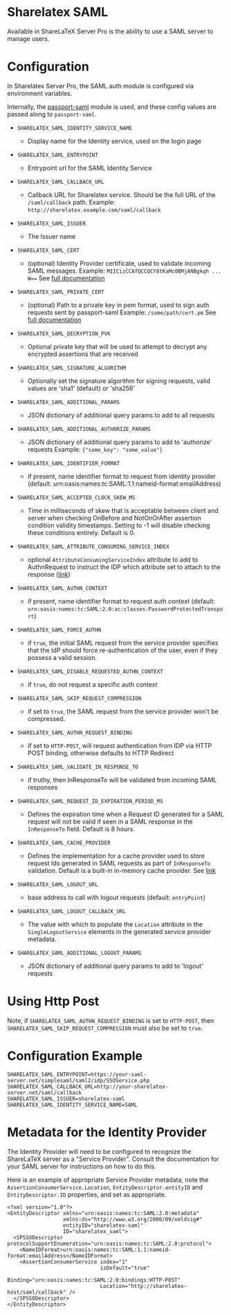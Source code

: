 # Sharelatex SAML

Available in ShareLaTeX Server Pro is the ability to use a SAML server to manage users.



# Configuration

In Sharelatex Server Pro, the SAML auth module is configured via environment variables.

Internally, the [passport-saml](https://github.com/bergie/passport-saml) module is used, and these config values are passed along to `passport-saml`.


- `SHARELATEX_SAML_IDENTITY_SERVICE_NAME`
    * Display name for the Identity service, used on the login page

- `SHARELATEX_SAML_ENTRYPOINT`
    * Entrypoint url for the SAML Identity Service
	
- `SHARELATEX_SAML_CALLBACK_URL`
    * Callback URL for Sharelatex service. Should be the full URL of the `/saml/callback` path.
      Example: `http://sharelatex.example.com/saml/callback`

- `SHARELATEX_SAML_ISSUER`
    * The Issuer name

- `SHARELATEX_SAML_CERT`
    * (optional) Identity Provider certificate, used to validate incoming SAML messages.
	  Example: `MIICizCCAfQCCQCY8tKaMc0BMjANBgkqh ... W==`
	  See [full documentation](https://github.com/bergie/passport-saml/blob/master/README.md#security-and-signatures)

- `SHARELATEX_SAML_PRIVATE_CERT`
    * (optional) Path to a private key in pem format, used to sign auth requests sent by passport-saml
	  Example: `/some/path/cert.pm`
	  See [full documentation](https://github.com/bergie/passport-saml/blob/master/README.md#security-and-signatures)

- `SHARELATEX_SAML_DECRYPTION_PVK`
    * Optional private key that will be used to attempt to decrypt any encrypted assertions that are received

- `SHARELATEX_SAML_SIGNATURE_ALGORITHM`
    * Optionally set the signature algorithm for signing requests,
	  valid values are 'sha1' (default) or 'sha256'

- `SHARELATEX_SAML_ADDITIONAL_PARAMS`
    * JSON dictionary of additional query params to add to all requests

- `SHARELATEX_SAML_ADDITIONAL_AUTHORIZE_PARAMS`
    * JSON dictionary of additional query params to add to 'authorize' requests
	  Example: ` {"some_key": "some_value"} `

- `SHARELATEX_SAML_IDENTIFIER_FORMAT`
    * if present, name identifier format to request from identity provider (default: urn:oasis:names:tc:SAML:1.1:nameid-format:emailAddress)
	
- `SHARELATEX_SAML_ACCEPTED_CLOCK_SKEW_MS`
    * Time in milliseconds of skew that is acceptable between client and server when checking OnBefore and NotOnOrAfter assertion
	  condition validity timestamps. Setting to -1 will disable checking these conditions entirely. Default is 0.

- `SHARELATEX_SAML_ATTRIBUTE_CONSUMING_SERVICE_INDEX`
    * optional `AttributeConsumingServiceIndex` attribute to add to AuthnRequest to instruct the IDP which attribute set to attach
	  to the response ([link](http://blog.aniljohn.com/2014/01/data-minimization-front-channel-saml-attribute-requests.html))

- `SHARELATEX_SAML_AUTHN_CONTEXT`
    * if present, name identifier format to request auth context
	  (default: `urn:oasis:names:tc:SAML:2.0:ac:classes:PasswordProtectedTransport`)

- `SHARELATEX_SAML_FORCE_AUTHN `
    * if `true`, the initial SAML request from the service provider specifies that the IdP should force re-authentication of the user,
	  even if they possess a valid session.

- `SHARELATEX_SAML_DISABLE_REQUESTED_AUTHN_CONTEXT `
    * if `true`, do not request a specific auth context

- `SHARELATEX_SAML_SKIP_REQUEST_COMPRESSION `
    * if set to `true`, the SAML request from the service provider won't be compressed.

- `SHARELATEX_SAML_AUTHN_REQUEST_BINDING`
    * if set to `HTTP-POST`, will request authentication from IDP via HTTP POST binding, otherwise defaults to HTTP Redirect

- `SHARELATEX_SAML_VALIDATE_IN_RESPONSE_TO`
    * if truthy, then InResponseTo will be validated from incoming SAML responses

- `SHARELATEX_SAML_REQUEST_ID_EXPIRATION_PERIOD_MS`
    * Defines the expiration time when a Request ID generated for a SAML request will not be valid if seen
	  in a SAML response in the `InResponseTo` field.  Default is 8 hours.

- `SHARELATEX_SAML_CACHE_PROVIDER`
    * Defines the implementation for a cache provider used to store request Ids generated in SAML requests as
	  part of `InResponseTo` validation.  Default is a built-in in-memory cache provider.
	  See [link](https://github.com/bergie/passport-saml/blob/master/README.md)

- `SHARELATEX_SAML_LOGOUT_URL`
    * base address to call with logout requests (default: `entryPoint`)

- `SHARELATEX_SAML_LOGOUT_CALLBACK_URL`
    * The value with which to populate the `Location` attribute in the `SingleLogoutService` elements in the generated service provider metadata.

- `SHARELATEX_SAML_ADDITIONAL_LOGOUT_PARAMS`
    * JSON dictionary of additional query params to add to 'logout' requests

# Using Http Post

Note, if `SHARELATEX_SAML_AUTHN_REQUEST_BINDING` is set to `HTTP-POST`, then `SHARELATEX_SAML_SKIP_REQUEST_COMPRESSION` must also be set to `true`.


# Configuration Example

```
SHARELATEX_SAML_ENTRYPOINT=https://your-saml-server.net/simplesaml/saml2/idp/SSOService.php
SHARELATEX_SAML_CALLBACK_URL=http://your-sharelatex-server.net/saml/callback
SHARELATEX_SAML_ISSUER=sharelatex-saml
SHARELATEX_SAML_IDENTITY_SERVICE_NAME=SAML
```



# Metadata for the Identity Provider

The Identity Provider will need to be configured to recognize the ShareLaTeX server as a "Service Provider". Consult the documentation for your SAML server for instructions on how to do this.

Here is an example of appropriate Service Provider metadata, note the `AssertionConsumerService.Location`, `EntityDescriptor.entityID` and `EntityDescriptor.ID` properties, and set as appropriate.

```
<?xml version="1.0"?>
<EntityDescriptor xmlns="urn:oasis:names:tc:SAML:2.0:metadata"
                  xmlns:ds="http://www.w3.org/2000/09/xmldsig#"
                  entityID="sharelatex-saml"
                  ID="sharelatex_saml">
  <SPSSODescriptor protocolSupportEnumeration="urn:oasis:names:tc:SAML:2.0:protocol">
    <NameIDFormat>urn:oasis:names:tc:SAML:1.1:nameid-format:emailAddress</NameIDFormat>
    <AssertionConsumerService index="1"
                              isDefault="true"
                              Binding="urn:oasis:names:tc:SAML:2.0:bindings:HTTP-POST"
                              Location="http://sharelatex-host/saml/callback" />
  </SPSSODescriptor>
</EntityDescriptor>
```

